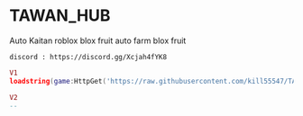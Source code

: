 # TAWAN_HUB
Auto Kaitan roblox blox fruit
auto farm blox fruit 
```
discord : https://discord.gg/Xcjah4fYK8
```

```lua
V1
loadstring(game:HttpGet('https://raw.githubusercontent.com/kill55547/TAWAN_HUB/main/hub.lua.txt', true))()
```
```lua
V2
--
```
